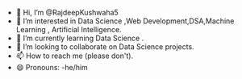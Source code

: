 - 👋 Hi, I’m @RajdeepKushwaha5
- 👀 I’m interested in Data Science ,Web Development,DSA,Machine Learning , Artificial Intelligence.
- 🌱 I’m currently learning Data Science .
- 💞️ I’m looking to collaborate on Data Science projects.
- 📫 How to reach me (please don't).
- 😄 Pronouns: -he/him


<!---
RajdeepKushwaha5/RajdeepKushwaha5 is a ✨ special ✨ repository because its `README.md` (this file) appears on your GitHub profile.
You can click the Preview link to take a look at your changes.
--->
